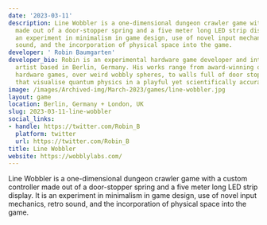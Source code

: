 ```yaml
---
date: '2023-03-11'
description: Line Wobbler is a one-dimensional dungeon crawler game with a custom  controller
  made out of a door-stopper spring and a five meter long LED strip display. It is
  an experiment in minimalism in game design, use of novel input mechanics, retro
  sound, and the incorporation of physical space into the game.
developer: ' Robin Baumgarten'
developer_bio: Robin is an experimental hardware game developer and interactive installation
  artist based in Berlin, Germany. His works range from award-winning one-dimensional
  hardware games, over weird wobbly spheres, to walls full of door stopper springs
  that visualise quantum physics in a playful yet scientifically accurate manner.
image: /images/Archived-img/March-2023/games/line-wobbler.jpg
layout: game
location: Berlin, Germany + London, UK
slug: 2023-03-11-line-wobbler
social_links:
- handle: https://twitter.com/Robin_B
  platform: twitter
  url: https://twitter.com/Robin_B
title: Line Wobbler
website: https://wobblylabs.com/
---
```


Line Wobbler is a one-dimensional dungeon crawler game with a custom 
controller made out of a door-stopper spring and a five meter long LED 
strip display. It is an experiment in minimalism in game design, use of 
novel input mechanics, retro sound, and the incorporation of physical 
space into the game.